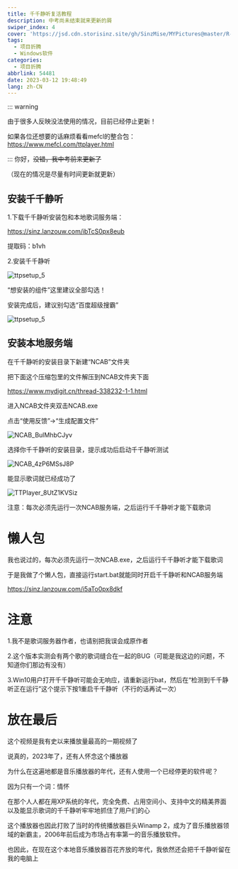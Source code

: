 ```yaml
---
title: 千千静听复活教程
description: 中考尚未结束就来更新的屑
swiper_index: 4
cover: 'https://jsd.cdn.storisinz.site/gh/SinzMise/MYPictures@master/R-C.7iu7u13vibs0.webp'
tags:
  - 项目折腾
  - Windows软件
categories: 
  - 项目折腾
abbrlink: 54481
date: 2023-03-12 19:48:49
lang: zh-CN
---
```

::: warning

由于很多人反映没法使用的情况，目前已经停止更新！

如果各位还想要的话麻烦看看mefcl的整合包：https://www.mefcl.com/ttplayer.html

:::
你好，~~没错，我中考前来更新了~~

（现在的情况是尽量有时间更新就更新）

## 安装千千静听

1.下载千千静听安装包和本地歌词服务端：

https://sinz.lanzouw.com/ibTcS0px8eub

提取码：b1vh

2.安装千千静听

![ttpsetup_5](https://jsd.cdn.storisinz.site/gh/SinzMise/MYPictures@master/ttpsetup_5.35094x29pvy0.webp)

“想安装的组件”这里建议全部勾选！

安装完成后，建议别勾选“百度超级搜霸”

![ttpsetup_5](https://jsd.cdn.storisinz.site/gh/SinzMise/MYPictures@master/ttpsetup_5.3b6omfsp8lo0.webp)

## 安装本地服务端

在千千静听的安装目录下新建“NCAB”文件夹

把下面这个压缩包里的文件解压到NCAB文件夹下面

https://www.mydigit.cn/thread-338232-1-1.html

进入NCAB文件夹双击NCAB.exe

点击“使用反馈”→“生成配置文件”

![NCAB_BulMhbCJyv](https://jsd.cdn.storisinz.site/gh/SinzMise/MYPictures@master/NCAB_BulMhbCJyv.40k1arjki820.webp)

选择你千千静听的安装目录，提示成功后启动千千静听测试

![NCAB_4zP6MSsJ8P](https://jsd.cdn.storisinz.site/gh/SinzMise/MYPictures@master/NCAB_4zP6MSsJ8P.1s2fqtv90n1c.webp)

能显示歌词就已经成功了

![TTPlayer_8UtZ1KVSiz](https://jsd.cdn.storisinz.site/gh/SinzMise/MYPictures@master/TTPlayer_8UtZ1KVSiz.5ssuurvckks0.webp)

注意：每次必须先运行一次NCAB服务端，之后运行千千静听才能下载歌词

# 懒人包
我也说过的，每次必须先运行一次NCAB.exe，之后运行千千静听才能下载歌词

于是我做了个懒人包，直接运行start.bat就能同时开启千千静听和NCAB服务端

https://sinz.lanzouw.com/i5aTo0px8dkf

# 注意
1.我不是歌词服务器作者，也请别把我误会成原作者

2.这个版本实测会有两个歌的歌词缝合在一起的BUG（可能是我这边的问题，不知道你们那边有没有）

3.Win10用户打开千千静听可能会无响应，请重新运行bat，然后在“检测到千千静听正在运行”这个提示下按1重启千千静听（不行的话再试一次）
# 放在最后

这个视频是我有史以来播放量最高的一期视频了

说真的，2023年了，还有人怀念这个播放器

为什么在这遍地都是音乐播放器的年代，还有人使用一个已经停更的软件呢？

因为只有一个词：情怀

在那个人人都在用XP系统的年代，完全免费、占用空间小、支持中文的精美界面以及能显示歌词的千千静听牢牢地抓住了用户们的心

这个播放器也因此打败了当时的传统播放器巨头Winamp 2，成为了音乐播放器领域的新霸主，2006年前后成为市场占有率第一的音乐播放软件。

也因此，在现在这个本地音乐播放器百花齐放的年代，我依然还会把千千静听留在我的电脑上